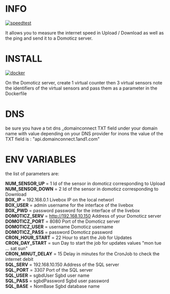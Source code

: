 # INFO 
[![speedtest](https://img.shields.io/static/v1?label=based_on&message=speedtest-cli&color=blue)](link=https://github.com/sivel/speedtest-cli,float="left")

 It allows you to measure the internet speed in Upload / Download as well as the ping and send it to a Domoticz server.

# INSTALL 
[![docker](https://img.shields.io/static/v1?label=docker&message=debitmonitor&color=green)](link=https://hub.docker.com/r/goodlinux/debitmonitor,float="left")

 On the Domoticz server, create 1 virtual counter then 3 virtual sensors 
 note the identifiers of the virtual sensors 
 and pass them as a parameter in the Dockerfile 

# DNS 
 be sure you have a txt dns _domainconnect TXT field under your domain name with value depending on your DNS provider 
 for inons the value of the TXT field is : "api.domainconnect.1and1.com"

# ENV VARIABLES 
 the list of parameters are: 

 **NUM_SENSOR_UP** = 1            Id of the sensor in domoticz corresponding to Upload   
 **NUM_SENSOR_DOWN** = 2          Id of the sensor in domoticz corresponding to Download   
 **BOX_IP** = 192.168.0.1         Livebox IP on the local networl   
 **BOX_USER** = admin             username for the interface of the livebox   
 **BOX_PWD** = password           password for the interface of the livebox   
 **DOMOTICZ_SERV** = http://192.168.10.150    Address of your Domoticz server   
 **DOMOTICZ_PORT** = 8080         Port of the Domoticz server   
 **DOMOTICZ_USER** = username     Domoticz username   
 **DOMOTICZ_PASS** = password     Domoticz password   
 **CRON_HOUR_START** = 22         Hour to start the Job for Updates  
 **CRON_DAY_START** = sun         Day to start the job for updates values "mon tue ... sat sun"  
 **CRON_MINUT_DELAY** = 15        Delay in minutes for the CronJob to check the internet debit  
 **SQL_SERV** = 192.168.10.150    Address of the SQL server  
 **SQL_PORT** = 3307              Port of the SQL server  
 **SQL_USER** = sgbdUser          Sgbd user name  
 **SQL_PASS** = sgbdPassword      Sgbd user password  
 **SQL_BASE** = NomBase	          Sgbd database name  
